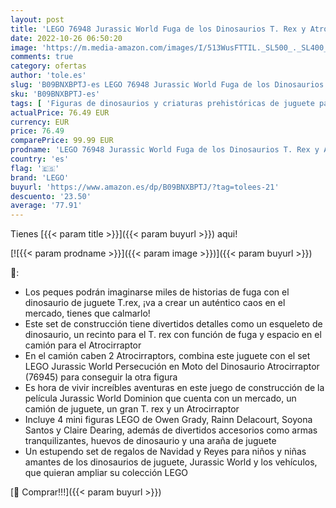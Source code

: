 ```yaml
---
layout: post
title: 'LEGO 76948 Jurassic World Fuga de los Dinosaurios T. Rex y Atrocirraptor  Dino  Camión de Juguete  Figuras de Animales  Regalos de Reyes y Navidad'
date: 2022-10-26 06:50:20
image: 'https://m.media-amazon.com/images/I/513WusFTTIL._SL500_._SL400_.jpg'
comments: true
category: ofertas
author: 'tole.es'
slug: 'B09BNXBPTJ-es LEGO 76948 Jurassic World Fuga de los Dinosaurios T. Rex y...'
sku: 'B09BNXBPTJ-es'
tags: [ 'Figuras de dinosaurios y criaturas prehistóricas de juguete para niños','Juegos de construcción para niños','Juguetes','Juguetes y juegos','Muñecos y figuras','lego','navidad','🇪🇸', ]
actualPrice: 76.49 EUR
currency: EUR
price: 76.49
comparePrice: 99.99 EUR
prodname: 'LEGO 76948 Jurassic World Fuga de los Dinosaurios T. Rex y Atrocirraptor  Dino  Camión de Juguete  Figuras de Animales  Regalos de Reyes y Navidad'
country: 'es'
flag: '🇪🇸'
brand: 'LEGO'
buyurl: 'https://www.amazon.es/dp/B09BNXBPTJ/?tag=tolees-21'
descuento: '23.50'
average: '77.91'
---
```


Tienes [{{< param title >}}]({{< param buyurl >}}) aqui!

[![{{< param prodname >}}]({{< param image >}})]({{< param buyurl >}})

🔎:

- Los peques podrán imaginarse miles de historias de fuga con el dinosaurio de juguete T.rex, ¡va a crear un auténtico caos en el mercado, tienes que calmarlo!
- Este set de construcción tiene divertidos detalles como un esqueleto de dinosaurio, un recinto para el T. rex con función de fuga y espacio en el camión para el Atrocirraptor
- En el camión caben 2 Atrocirraptors, combina este juguete con el set LEGO Jurassic World Persecución en Moto del Dinosaurio Atrocirraptor (76945) para conseguir la otra figura
- Es hora de vivir increíbles aventuras en este juego de construcción de la película Jurassic World Dominion que cuenta con un mercado, un camión de juguete, un gran T. rex y un Atrocirraptor
- Incluye 4 mini figuras LEGO de Owen Grady, Rainn Delacourt, Soyona Santos y Claire Dearing, además de divertidos accesorios como armas tranquilizantes, huevos de dinosaurio y una araña de juguete
- Un estupendo set de regalos de Navidad y Reyes para niños y niñas amantes de los dinosaurios de juguete, Jurassic World y los vehículos, que quieran ampliar su colección LEGO

[🛒 Comprar!!!]({{< param buyurl >}})
